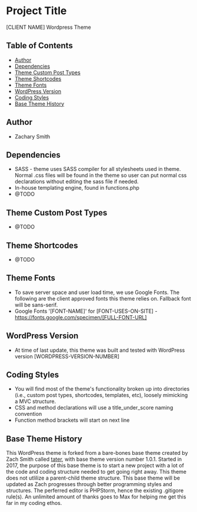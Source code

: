 # Project Title
[CLIENT NAME] Wordpress Theme

## Table of Contents
- [Author](#author)
- [Dependencies](#dependencies)
- [Theme Custom Post Types](#theme-custom-post-types)
- [Theme Shortcodes](#theme-shortcodes)
- [Theme Fonts](#theme-fonts)
- [WordPress Version](#wordpress-version)
- [Coding Styles](#coding-styles)
- [Base Theme History](#base-theme-history)

## Author
* Zachary Smith

## Dependencies
* SASS - theme uses SASS compiler for all stylesheets used in theme. Normal .css files will be found in the theme so user can put normal css declarations without editing the sass file if needed.
* In-house templating engine, found in functions.php
 * @TODO

## Theme Custom Post Types
* @TODO

## Theme Shortcodes
* @TODO

## Theme Fonts
* To save server space and user load time, we use Google Fonts. The following are the client approved fonts this theme relies on. Fallback font will be sans-serif.
* Google Fonts '[FONT-NAME]' for [FONT-USES-ON-SITE] - https://fonts.google.com/specimen/[FULL-FONT-URL]

## WordPress Version
* At time of last update, this theme was built and tested with WordPress version [WORDPRESS-VERSION-NUMBER]

## Coding Styles
* You will find most of the theme's functionality broken up into directories (i.e., custom post types, shortcodes, templates, etc), loosely mimicking a MVC structure.
* CSS and method declarations will use a title_under_score naming convention
* Function method brackets will start on next line

## Base Theme History
This WordPress theme is forked from a bare-bones base theme created by Zach Smith called [tater](https://github.com/zachisit/tater-wordpress-theme), with base theme version number 1.0.1. Started in 2017, the purpose of this base theme is to start a new project with a lot of the code and coding structure needed to get going right away. This theme does not utlilize a parent-child theme structure. This base theme will be updated as Zach progresses through better programming styles and structures. The perferred editor is PHPStorm, hence the existing .gitigore rule(s). An unlimited amount of thanks goes  to Max for helping me get this far in my coding ethos.